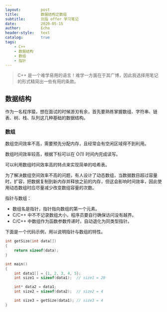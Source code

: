 ```yaml
---
layout:         post
title:          数据结构之数组
subtitle:       剑指 offer 学习笔记
date:           2020-05-15
author:         Echo
header-style:   text
catalog:        true
tags: 
    - C++
    - 数据结构
    - 数组
    - 指针
---
```


> C++ 是一个难学易用的语言！难学一方面在于其广博，因此我选择用笔记的形式精简出一些有用的条款。

## 数据结构

作为一名程序猿，想在面试的时候游刃有余，首先要熟练掌握数组、字符串、链表、树、栈、队列这几种基础的数据结构。

### 数组

数组空间效率不高，需要预先分配内存，且经常会有空闲区域得不到利用。

数组时间效率较高，根据下标可以在 O(1) 时间内完成读写。

可以利用数组时间效率高的特点来实现简单的哈希表。

为了解决数组空间效率不高的问题，有人设计了动态数组，当数据数目超过容量时，扩容，把数据复制到新内存并释放之前的内存，但这会影响时间效率，因此使用动态数组时应尽量减少改变数组容量的次数。

指针与数组：

* 数组名是指针，指针指向数组的第一个元素。
* C/C++ 中不不记录数组大小，程序员要自行确保访问没有越界。
* C/C++ 中数组作为函数参数传递时，自动退化为同类型指针。

下面是一个代码示例，用以说明指针与数组的特性。

```C
int getSize(int data[])
{
    return sizeof(data);
}

int main()
{
    int data1[] = {1, 2, 3, 4, 5};
    int size1 = sizeof(data1);  // size1 = 20

    int* data2 = data1;
    int size2 = sizeof(data2);  // size2 = 4

    int size3 = getSize(data1); // size3 = 4
}
```